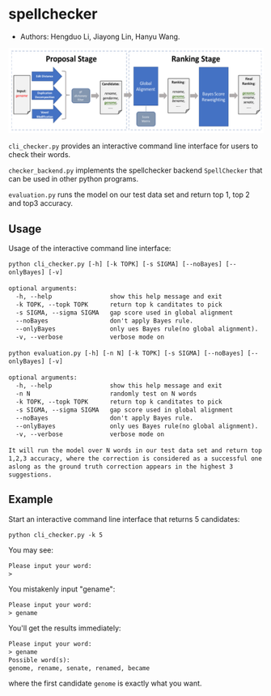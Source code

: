 # spellchecker

- Authors: Hengduo Li, Jiayong Lin, Hanyu Wang.

![image](https://github.com/hywang66/spellchecker/raw/master/method.png)

`cli_checker.py` provides an interactive command line interface for users to check their words.

`checker_backend.py` implements the spellchecker backend `SpellChecker` that can be used in other python programs.

`evaluation.py` runs the model on our test data set and return top 1, top 2 and top3 accuracy.

## Usage

Usage of the interactive command line interface:

```
python cli_checker.py [-h] [-k TOPK] [-s SIGMA] [--noBayes] [--onlyBayes] [-v]

optional arguments:
  -h, --help                show this help message and exit
  -k TOPK, --topk TOPK      return top k canditates to pick
  -s SIGMA, --sigma SIGMA   gap score used in global alignment
  --noBayes                 don't apply Bayes rule.
  --onlyBayes               only ues Bayes rule(no global alignment).
  -v, --verbose             verbose mode on

python evaluation.py [-h] [-n N] [-k TOPK] [-s SIGMA] [--noBayes] [--onlyBayes] [-v]

optional arguments:
  -h, --help                show this help message and exit
  -n N                      randomly test on N words  
  -k TOPK, --topk TOPK      return top k canditates to pick
  -s SIGMA, --sigma SIGMA   gap score used in global alignment
  --noBayes                 don't apply Bayes rule.
  --onlyBayes               only ues Bayes rule(no global alignment).
  -v, --verbose             verbose mode on

It will run the model over N words in our test data set and return top 1,2,3 accuracy, where the correction is considered as a successful one aslong as the ground truth correction appears in the highest 3 suggestions.
```





## Example

Start an interactive command line interface that returns 5 candidates:

```
python cli_checker.py -k 5
```

You may see:

```
Please input your word:
> 
```

You mistakenly input "gename":

```
Please input your word:
> gename
```

You'll get the results immediately:

```
Please input your word:
> gename
Possible word(s):
genome, rename, senate, renamed, became
```

where the first candidate `genome` is exactly what you want.
